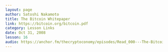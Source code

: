 ```yaml
---
layout: page
author: Satoshi Nakamoto
title: The Bitcoin Whitepaper
link: https://bitcoin.org/bitcoin.pdf
category: Lesson Links
date: Oct 31, 2008
lesson: 16
audio: https://anchor.fm/thecryptoconomy/episodes/Read_000---The-Bitcoin-Whitepaper-Satoshi-Nakamoto-edvef5/a-a265gsa
---
```

